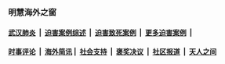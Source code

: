 
### 明慧海外之窗

####  [武汉肺炎](indexes/365.md?t=01311200) &nbsp;|&nbsp;  [迫害案例综述](indexes/328.md?t=01311200) &nbsp;|&nbsp; [迫害致死案例](indexes/277.md?t=01311200)  &nbsp;|&nbsp; [更多迫害案例](indexes/81.md?t=01311200)  &nbsp;|&nbsp; 
####  [时事评论](indexes/251.md?t=01311200) &nbsp;|&nbsp; [海外简讯](indexes/245.md?t=01311200)&nbsp;|&nbsp;  [社会支持](indexes/140.md?t=01311200) &nbsp;|&nbsp; [褒奖决议](indexes/282.md?t=01311200) &nbsp;|&nbsp; [社区报道](indexes/91.md?t=01311200)  &nbsp;|&nbsp; [天人之间](indexes/78.md?t=01311200) 

